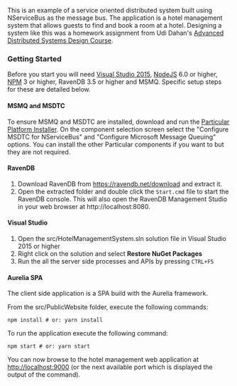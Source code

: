 This is an example of a service oriented distributed system built using NServiceBus as the message bus.  The application is a hotel management system that allows guests to find and book a room at a hotel.  Designing a system like this was a homework assignment from Udi Dahan's [Advanced Distributed Systems Design Course](https://particular.net/adsd "Advanced Distributed Systems Design Course").

### Getting Started

Before you start you will need [Visual Studio 2015](https://www.visualstudio.com/downloads/ "Visual Studio 2015"), [NodeJS](https://nodejs.org "NodeJS") 6.0 or higher, [NPM](https://www.npmjs.com/ "NPM") 3 or higher, RavenDB 3.5 or higher and MSMQ.  Specific setup steps for these are detailed below.

#### MSMQ and MSDTC

To ensure MSMQ and MSDTC are installed, download and run the [Particular Platform Installer](https://particular.net/start-platform-download).  On the component selection screen select the "Configure MSDTC for NServiceBus" and "Configure Microsoft Message Queuing" options.  You can install the other Particular components if you want to but they are not required.

#### RavenDB

1. Download RavenDB from https://ravendb.net/download and extract it.
1. Open the extracted folder and double click the `Start.cmd` file to start the RavenDB console.  This will also open the RavenDB Management Studio in your web browser at http://localhost:8080.

#### Visual Studio
1. Open the src/HotelManagementSystem.sln solution file in Visual Studio 2015 or higher
1. Right click on the solution and select **Restore NuGet Packages**
1. Run the all the server side processes and APIs by pressing `CTRL+F5`

#### Aurelia SPA
The client side application is a SPA build with the Aurelia framework.

From the src/PublicWebsite folder, execute the following commands:

    npm install # or: yarn install

To run the application execute the following command:

    npm start # or: yarn start

You can now browse to the hotel management web application at [http://localhost:9000](http://localhost:9000 "http://localhost:9000") (or the next available port which is displayed the output of the command).
